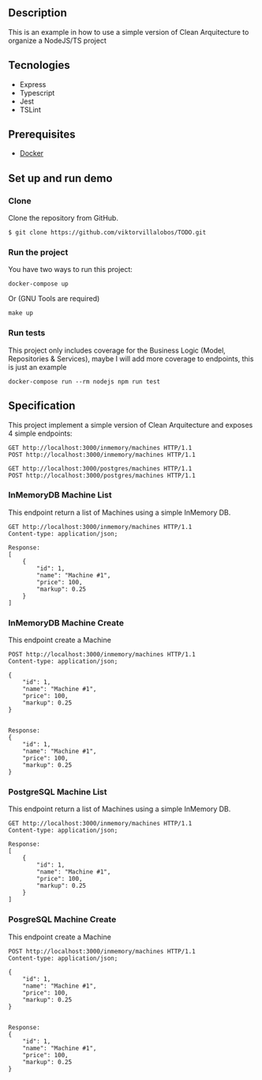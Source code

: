 ## Description

This is an example in how to use a simple version of Clean Arquitecture to organize a NodeJS/TS project

## Tecnologies

* Express
* Typescript
* Jest
* TSLint

## Prerequisites

- [Docker](https://docker.com)

## Set up and run demo

### Clone

Clone the repository from GitHub.

```
$ git clone https://github.com/viktorvillalobos/TODO.git
```

### Run the project

You have two ways to run this project:

```
docker-compose up
```

Or (GNU Tools are required)

```
make up
```

### Run tests

This project only includes coverage for the Business Logic (Model, Repositories & Services), maybe I will add more coverage to endpoints, this is just an example


```
docker-compose run --rm nodejs npm run test
```

## Specification

This project implement a simple version of Clean Arquitecture and exposes 4 simple endpoints:

```
GET http://localhost:3000/inmemory/machines HTTP/1.1
POST http://localhost:3000/inmemory/machines HTTP/1.1

GET http://localhost:3000/postgres/machines HTTP/1.1
POST http://localhost:3000/postgres/machines HTTP/1.1
```

### InMemoryDB Machine List
This endpoint return a list of Machines using a simple InMemory DB.

```http
GET http://localhost:3000/inmemory/machines HTTP/1.1
Content-type: application/json;

Response:
[
    {
        "id": 1,
        "name": "Machine #1",
        "price": 100,
        "markup": 0.25
    }
]
```


### InMemoryDB Machine Create
This endpoint create a Machine

```http
POST http://localhost:3000/inmemory/machines HTTP/1.1
Content-type: application/json;

{
    "id": 1,
    "name": "Machine #1",
    "price": 100,
    "markup": 0.25
}


Response:
{
    "id": 1,
    "name": "Machine #1",
    "price": 100,
    "markup": 0.25
}
```

### PostgreSQL Machine List
This endpoint return a list of Machines using a simple InMemory DB.

```http
GET http://localhost:3000/inmemory/machines HTTP/1.1
Content-type: application/json;

Response:
[
    {
        "id": 1,
        "name": "Machine #1",
        "price": 100,
        "markup": 0.25
    }
]
```


### PosgreSQL Machine Create
This endpoint create a Machine

```http
POST http://localhost:3000/inmemory/machines HTTP/1.1
Content-type: application/json;

{
    "id": 1,
    "name": "Machine #1",
    "price": 100,
    "markup": 0.25
}


Response:
{
    "id": 1,
    "name": "Machine #1",
    "price": 100,
    "markup": 0.25
}
```